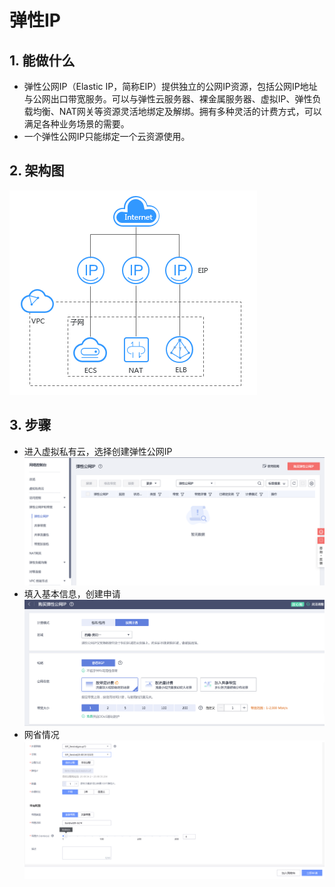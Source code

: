 # 弹性IP
## 1. 能做什么
  - 弹性公网IP（Elastic IP，简称EIP）提供独立的公网IP资源，包括公网IP地址与公网出口带宽服务。可以与弹性云服务器、裸金属服务器、虚拟IP、弹性负载均衡、NAT网关等资源灵活地绑定及解绑。拥有多种灵活的计费方式，可以满足各种业务场景的需要。
  - 一个弹性公网IP只能绑定一个云资源使用。

## 2. 架构图
![](assets/2.2.app-ip-4b323317.png)
## 3. 步骤
  - 进入虚拟私有云，选择创建弹性公网IP
![](assets/2.2.app-ip-5ea09f6d.png)
  - 填入基本信息，创建申请
![](assets/2.2.app-ip-3b3377c1.png)
  - 网省情况
![](assets/2.2.app-ip-873498d9.png)
